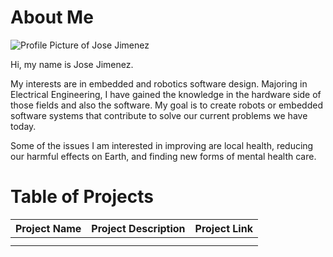 # About Me

![Profile Picture of Jose Jimenez](https://media-exp1.licdn.com/dms/image/C5603AQGZVmIoHb6YZw/profile-displayphoto-shrink_400_400/0/1569382923693?e=1623283200&v=beta&t=hCLkGZ7oREI0nD-SpZJv0U7QBar4661Rk32iMFRalJg)

Hi, my name is Jose Jimenez.

My interests are in embedded and robotics software design. Majoring in Electrical Engineering, I have gained the knowledge in 
the hardware side of those fields and also the software. My goal is to create robots or embedded software systems that 
contribute to solve our current problems we have today.

Some of the issues I am interested in improving are local health, reducing our harmful effects on Earth, and finding new forms of mental health care.

# Table of Projects

| Project Name | Project Description | Project Link |
| ----------- | ----------- | ----------- |
|  |  |  |
|  |  |  |
